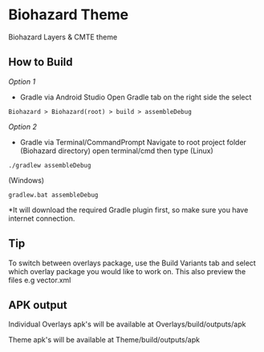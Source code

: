 # Biohazard Theme
Biohazard Layers & CMTE theme

## How to Build
_Option 1_
* Gradle via Android Studio
    Open Gradle tab on the right side the select 
```
Biohazard > Biohazard(root) > build > assembleDebug
```
_Option 2_
* Gradle via Terminal/CommandPrompt 
    Navigate to root project folder (Biohazard directory) open terminal/cmd then type
    (Linux)
```
./gradlew assembleDebug
```
   (Windows)
```
gradlew.bat assembleDebug
```
*It will download the required Gradle plugin first, so make sure you have internet connection.

## Tip
To switch between overlays package, use the Build Variants tab and select which overlay package you would like to work on. 
This also preview the files e.g vector.xml

## APK output
Individual Overlays apk's will be available at Overlays/build/outputs/apk

Theme apk's will be available at Theme/build/outputs/apk
